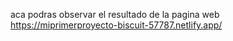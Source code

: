 aca podras observar el resultado de la pagina web 
https://miprimerproyecto-biscuit-57787.netlify.app/
